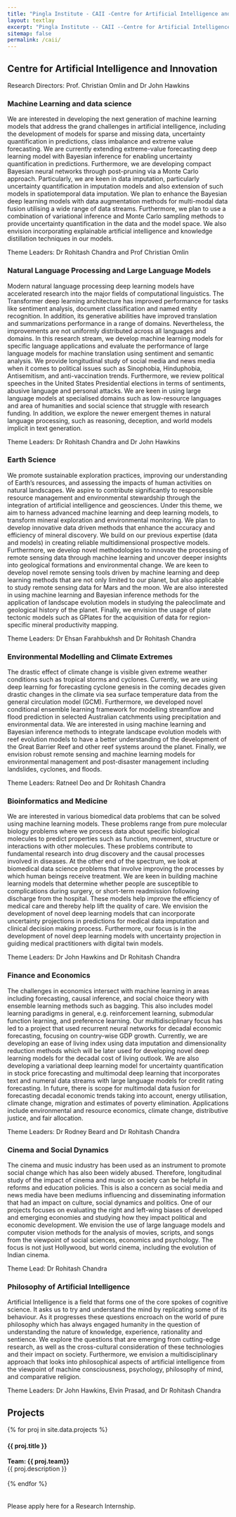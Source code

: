 ```yaml
---
title: "Pingla Institute - CAII -Centre for Artificial Intelligence and Innovation"
layout: textlay
excerpt: "Pingla Institute -- CAII --Centre for Artificial Intelligence and Innovation"
sitemap: false
permalink: /caii/
---
```


## Centre for Artificial Intelligence and Innovation

Research Directors: Prof. Christian Omlin and Dr John Hawkins

### Machine Learning and data science 

We are interested in developing the next generation of machine learning models that address the grand challenges in artificial intelligence, including the development of models for sparse and missing data, uncertainty quantification in predictions, class imbalance and extreme value forecasting. We are currently extending extreme-value forecasting deep learning model with Bayesian inference for enabling uncertainty quantification in predictions. Furthermore, we are developing compact Bayesian neural networks through post-pruning via a Monte Carlo approach. Particularly, we are keen in data imputation, particularly uncertainty quantification in imputation models and also extension of such models in spatiotemporal data imputation.   We plan to enhance the Bayesian deep learning models with data augmentation methods for multi-modal data fusion utilising a wide range of data streams. Furthermore, we plan to use a combination of variational inference and Monte Carlo sampling methods to provide uncertainty quantification in the data and the model space. We also envision incorporating explainable artificial intelligence and knowledge distillation techniques in our models.

Theme Leaders: Dr Rohitash Chandra and Prof Christian Omlin

### Natural Language Processing and Large Language Models 

Modern natural language processing deep learning models have accelerated research into the major  fields of computational linguistics. The Transformer deep learning architecture has improved performance for tasks like sentiment analysis, document classification and named entity recognition. In addition, its generative abilities have improved translation and summarizations performance in a range of domains. Nevertheless, the improvements are not uniformly distributed across all languages and domains. In this research stream, we develop  machine learning models  for specific language applications and evaluate the performance of large language models for machine translation using sentiment and semantic analysis. We provide longitudinal study of social media and news media when it comes to political issues such as Sinophobia, Hinduphobia, Antisemitism, and anti-vaccination trends. Furthermore, we review political speeches in the United States Presidential elections in terms of sentiments, abusive language and personal attacks. We are keen in using large language models at specialised domains such as low-resource languages and area of humanities and social science that struggle with research funding. In addition, we explore the newer emergent themes in natural language processing, such as reasoning, deception, and world models implicit in text generation.

Theme Leaders: Dr Rohitash Chandra and Dr John Hawkins


### Earth Science

We promote sustainable exploration practices, improving our understanding of Earth’s resources, and assessing the impacts of human activities on natural landscapes. We aspire to contribute significantly to responsible resource management and environmental stewardship through the integration of artificial intelligence and geosciences. Under this theme, we aim to harness advanced machine learning and deep learning models, to transform mineral exploration and environmental monitoring. We plan to develop innovative data driven methods that enhance the accuracy and efficiency of mineral discovery. We build on our previous expertise (data and models) in creating reliable multidimensional prospective models.  Furthermore, we develop novel methodologies to innovate the processing of remote sensing data through machine learning and uncover deeper insights into geological formations and environmental change. We are keen to develop novel remote sensing tools driven by machine learning and deep learning methods that are not only limited to our planet, but also applicable to study remote sensing data for Mars and the moon.   We are also interested in using machine learning and Bayesian inference methods for the application of landscape evolution models in studying the paleoclimate and geological history of the planet. Finally, we envision the usage of plate tectonic models such as GPlates for the acquisition of data for region-specific mineral productivity mapping. 


Theme Leaders: Dr Ehsan Farahbukhsh  and Dr Rohitash Chandra

### Environmental Modelling and Climate Extremes



The drastic effect of climate change is visible given extreme weather conditions such as tropical storms and cyclones.  Currently, we are using deep learning for forecasting cyclone genesis in the coming decades given drastic changes in the climate via sea surface temperature data from the general circulation model (GCM). Furthermore, we  developed novel conditional ensemble learning framework for modelling streamflow and flood prediction in selected Australian catchments using precipitation and environmental data.   We are interested in using machine learning and Bayesian inference methods to integrate landscape evolution models with reef evolution models to have a better understanding of the development of the Great Barrier Reef and other reef systems around the planet. Finally, we envision robust remote sensing and machine learning models for environmental management and post-disaster management including landslides, cyclones, and floods. 

Theme Leaders: Ratneel Deo and Dr Rohitash Chandra

### Bioinformatics and Medicine  

We are interested in various biomedical data problems that can be solved using machine learning models. These problems range from pure molecular biology problems where we process data about specific biological molecules to predict properties such as function, movement, structure or interactions with other molecules. These problems contribute to fundamental research into drug discovery and the causal processes involved in diseases. At the other end of the spectrum, we look at biomedical data science problems that involve improving the processes by which human beings receive treatment. We are keen in building machine learning models that determine whether people are susceptible to complications during surgery, or short-term readmission following discharge from the hospital. These models help improve the efficiency of medical care and thereby help lift the quality of care. We envision the development of novel deep learning models that can incorporate uncertainty projections in predictions for medical data imputation and clinical decision making process. Furthermore, our focus is in the development of novel deep learning models with uncertainty   projection in guiding medical practitioners with digital twin models.


Theme Leaders: Dr John Hawkins and Dr Rohitash Chandra

### Finance and Economics  

The challenges in economics  intersect with machine learning in areas including forecasting, causal inference, and social choice theory with ensemble learning methods such as bagging. This also includes model learning paradigms in general, e.g. reinforcement learning, submodular function learning, and preference learning. Our multidisciplinary focus has led to a project that used recurrent neural networks for decadal economic forecasting, focusing on  country-wise GDP growth. Currently, we are developing an ease of living index using data imputation and dimensionality reduction methods which will be later used for developing novel deep learning models for the decadal cost of living outlook. We are also developing a variational deep learning model for uncertainty quantification in stock price forecasting and multimodal deep learning that incorporates text and numeral data streams with large language models for credit rating forecasting. In future, there is scope for multimodal data fusion for forecasting decadal economic trends taking into account, energy utilisation, climate change, migration and estimates of poverty elimination. Applications include environmental and resource economics, climate change, distributive justice, and fair allocation.


Theme Leaders: Dr Rodney Beard and Dr Rohitash Chandra

### Cinema and Social Dynamics


The  cinema and music industry has been used as an instrument to promote social change which has also been widely abused. Therefore, longitudinal study of the impact of cinema and music on society can be helpful in reforms and education policies. This is also a concern as social media and news media have been mediums influencing and disseminating information that had an impact on culture, social dynamics and politics.  One of our projects focuses on evaluating the right and left-wing biases of developed and emerging economies and studying how they impact political and economic development. We envision the use of large language models and computer vision methods for the analysis of movies, scripts, and songs from the viewpoint of social sciences, economics and psychology. The focus is not just Hollywood, but world cinema, including the evolution of Indian cinema.

Theme Lead: Dr Rohitash Chandra

### Philosophy of Artificial Intelligence

Artificial Intelligence is a field that forms one of the core spokes of cognitive science. It asks us to try and understand the mind by replicating some of its behaviour. As it progresses these questions encroach on the world of pure philosophy which has always engaged humanity in the question of understanding the nature of knowledge, experience, rationality and sentience. We explore the questions that are emerging from cutting-edge research, as well as the cross-cultural consideration of these technologies and their impact on society. Furthermore, we envision a multidisciplinary approach that looks into philosophical aspects of artificial intelligence from the viewpoint of machine consciousness, psychology,  philosophy of mind, and comparative religion.


Theme Leaders: Dr John Hawkins, Elvin Prasad,  and Dr Rohitash Chandra

## Projects

{% for proj in site.data.projects %}
  <h4>{{ proj.title }}</h4>
  <b>Team: {{ proj.team}}</b><br/>
  {{ proj.description }}
  <br/>
  <br/>
{% endfor %}

<br/>
<br/>
<br/>
Please apply here for a Research Internship.
<br/>
<br/>
<br/>







